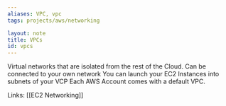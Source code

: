 ```yaml
---
aliases: VPC, vpc
tags: projects/aws/networking

layout: note
title: VPCs
id: vpcs
---
```


Virtual networks that are isolated from the rest of the Cloud. Can be connected to your own network
You can launch your EC2 Instances into subnets of your VCP
Each AWS Account comes with a default VPC.


Links: [[EC2 Networking]]

